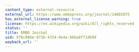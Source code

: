 ```yaml
---
content_type: external-resource
external_url: https://www.embopress.org/journal/14602075
has_external_license_warning: true
license: https://en.wikipedia.org/wiki/All_rights_reserved
status: ''
title: EMBO Journal
uid: 976c886e-973b-4334-9e4a-b6ba8ff1d69d
wayback_url: ''
---
```

